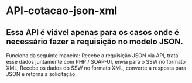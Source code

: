 # API-cotacao-json-xml

## Essa API é viável apenas para os casos onde é necessário fazer a requisição no modelo JSON.

Funciona da seguinte maneira: Recebe a requisição JSON via API, trata esse dados juntamente com PHP / SOAP-UI, envia para o SSW no formato XML, Recebe os dados do SSW no formato XML, converte a resposta para JSON e retorna a solicitação.
